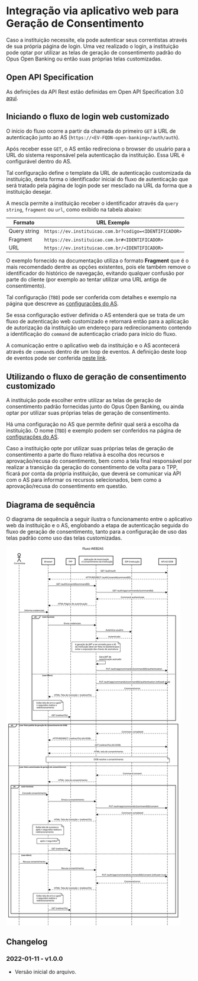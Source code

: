 # Integração via aplicativo web para Geração de Consentimento

Caso a instituição necessite, ela pode autenticar seus correntistas através
de sua própria página de login. Uma vez realizado o login, a instituição pode
optar por utilizar as telas de geração de consentimento padrão do Opus Open
Banking ou então suas próprias telas customizadas.

## Open API Specification

As definições da API Rest estão definidas em Open API Specification 3.0 [aqui](oas-app2as.yaml).

## Iniciando o fluxo de login web customizado

O início do fluxo ocorre a partir da chamada do primeiro `GET` à URL de
autenticação junto ao AS (`https://<EV-FQDN-open-banking>/auth/auth`).

Após receber esse `GET`, o AS então redireciona o browser do usuário para a
URL do sistema responsável pela autenticação da instituição. Essa URL é
configurável dentro do AS.

Tal configuração define o template da URL de autenticação
customizada da instituição, desta forma o identificador inicial
do fluxo de autenticação que será tratado pela página de login pode ser
mesclado na URL da forma que a instituição desejar.

A mescla permite a instituição receber o identificador através da `query string`,
`fragment` ou `url`, como exibido na tabela abaixo:

| Formato      | URL Exemplo                                            |
| ------------ | ------------------------------------------------------ |
| Query string | `https://ev.instituicao.com.br?codigo=<IDENTIFICADOR>` |
| Fragment     | `https://ev.instituicao.com.br#<IDENTIFICADOR>`        |
| URL          | `https://ev.instituicao.com.br/<IDENTIFICADOR>`        |

 O exemplo fornecido na documentação utiliza o formato **Fragment** que é o mais
 recomendado dentre as opções existentes, pois ele também remove o identificador
 do histórico de navegação, evitando qualquer confusão por parte do cliente (por
 exemplo ao tentar utilizar uma URL antiga de consentimento).

Tal configuração (`TBD`) pode ser conferida com detalhes e exemplo na página que
descreve as [configurações do AS](../deploy/oob-authorization-server/readme.md).

Se essa configuração estiver definida o AS entenderá que se trata de um fluxo
de autenticação web customizado e retornará então para a aplicação de
autorização da instituição um endereço para redirecionamento contendo a
identificação do `command` de autenticação criado para início do fluxo.

A comunicação entre o aplicativo web da instituição e o AS acontecerá através
de `command`s dentro de um loop de eventos. A definição deste loop de eventos
pode ser conferida [neste link](../loop-comandos.md).

## Utilizando o fluxo de geração de consentimento customizado

A instituição pode escolher entre utilizar as telas de geração de consentimento
padrão fornecidas junto do Opus Open Banking, ou ainda optar por utilizar suas
próprias telas de geração de consentimento.

Há uma configuração no AS que permite definir qual será a escolha da instituição.
O nome (`TBD`) e exemplo podem ser conferidos na página de
[configurações do AS](../deploy/oob-authorization-server/readme.md).

Caso a instituição opte por utilizar suas próprias telas de geração de consentimento
a parte do fluxo relativa à escolha dos recursos e aprovação/recusa do
consentimento, bem como a tela final responsável por realizar a transição da
geração do consentimento de volta para o TPP, ficará por conta da própria
instituição, que deverá se comunicar via API com o AS para informar os recursos
selecionados, bem como a aprovação/recusa do consentimento em questão.

## Diagrama de sequência

O diagrama de sequência a seguir ilustra o funcionamento entre o aplicativo web da
instituição e o AS, englobando a etapa de autenticação seguida do fluxo de geração
de consentimento, tanto para a configuração de uso das telas padrão como uso das
telas customizadas.

![Diagrama de sequência](images/sequencia-web2as.svg)

## Changelog

### 2022-01-11 - v1.0.0

- Versão inicial do arquivo.
